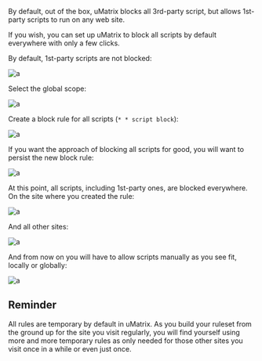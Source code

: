 By default, out of the box, uMatrix blocks all 3rd-party script, but allows 1st-party scripts to run on any web site.

If you wish, you can set up uMatrix to block all scripts by default everywhere with only a few clicks.

By default, 1st-party scripts are not blocked:

![a](https://user-images.githubusercontent.com/585534/33189052-21868182-d06d-11e7-9447-69a2f12334c4.png)

Select the global scope:

![a](https://user-images.githubusercontent.com/585534/33189061-3a4bea9a-d06d-11e7-99ba-ab95c50f5484.png)

Create a block rule for all scripts (`* * script block`):

![a](https://user-images.githubusercontent.com/585534/33189068-52538652-d06d-11e7-9f3a-3329d0bd74ab.png)

If you want the approach of blocking all scripts for good, you will want to persist the new block rule:

![a](https://user-images.githubusercontent.com/585534/33189093-9d7f32ac-d06d-11e7-9b54-728b7cb048f1.png)

At this point, all scripts, including 1st-party ones, are blocked everywhere. On the site where you created the rule:

![a](https://user-images.githubusercontent.com/585534/33189108-bf860420-d06d-11e7-8617-08f7b9e2b96f.png)

And all other sites:

![a](https://user-images.githubusercontent.com/585534/33189144-123ff018-d06e-11e7-82f2-62920f864660.png)

And from now on you will have to allow scripts manually as you see fit, locally or globally:

![a](https://user-images.githubusercontent.com/585534/33189212-aab6c5ce-d06e-11e7-9975-a1657fbe7eb9.png)

## Reminder

All rules are temporary by default in uMatrix. As you build your ruleset from the ground up for the site you visit regularly, you will find yourself using more and more temporary rules as only needed for those other sites you visit once in a while or even just once.